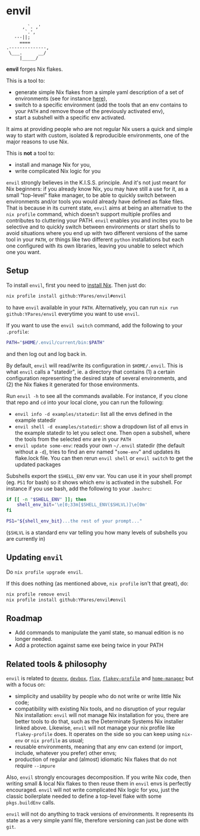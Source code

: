 # envil

```ascii
      , `. ,'
       `.',
   ---||;
     ====
.--------------,
 \___.      __/
     |_____/
```

**envil** forges Nix flakes.

This is a tool to:

- generate simple Nix flakes from a simple yaml description of a set of environments (see for instance [here](./examples/statedir/envil-state.yaml)),
- switch to a specific environment (add the tools that an env contains to your `PATH` and remove those of the previously activated env),
- start a subshell with a specific env activated.

It aims at providing people who are not regular Nix users a quick and simple way to start with custom,
isolated & reproducible environments, one of the major reasons to use Nix.

This is **not** a tool to:

- install and manage Nix for you,
- write complicated Nix logic for you

`envil` strongly believes in the K.I.S.S. principle. And it's not just meant for Nix beginners: if you already know Nix,
you may have still a use for it, as a small "top-level" flake manager, to be able to quickly switch between environments and/or
tools you would already have defined as flake files.
That is because in its current state, `envil` aims at being an alternative to the `nix profile` command, which doesn't support
multiple profiles and contributes to cluttering your PATH. `envil` enables you and incites you to be selective and to
quickly switch between environments or start shells to avoid situations where you end up with two different versions
of the same tool in your `PATH`, or things like two different `python` installations but each one configured with its own libraries,
leaving you unable to select which one you want.

## Setup

To install `envil`, first you need to [install Nix](https://determinate.systems/nix/). Then just do:

```sh
nix profile install github:YPares/envil#envil
```

to have `envil` available in your `PATH`. Alternatively, you can run `nix run github:YPares/envil` everytime you want to use `envil`.

If you want to use the `envil switch` command, add the following to your `.profile`:

```sh
PATH="$HOME/.envil/current/bin:$PATH"
```

and then log out and log back in.

By default, `envil` will read/write its configuration in `$HOME/.envil`.
This is what `envil` calls a "statedir", ie. a directory that contains (1) a certain configuration representing the
desired state of several environments, and (2) the Nix flakes it generated for those environments.

Run `envil -h` to see all the commands available. For instance, if you clone that repo and `cd` into your local clone,
you can run the following:

- `envil info -d examples/statedir`: list all the envs defined in the example statedir
- `envil shell -d examples/statedir`: show a dropdown list of all envs in the example statedir to let you select one.
  Then open a subshell, where the tools from the selected env are in your `PATH`
- `envil update some-env`: reads your own `~/.envil` statedir (the default without a `-d`), tries to find an env
  named "`some-env`" and updates its flake.lock file. You can then rerun `envil shell` or `envil switch` to get
  the updated packages

Subshells export the `$SHELL_ENV` env var. You can use it in your shell prompt (eg. `PS1` for bash) so it shows
which env is activated in the subshell. For instance if you use bash, add the following to your `.bashrc`:

```bash
if [[ -n "$SHELL_ENV" ]]; then
    shell_env_bit='\e[0;33m[$SHELL_ENV($SHLVL)]\e[0m'
fi

PS1="${shell_env_bit}...the rest of your prompt..."
```

(`$SHLVL` is a standard env var telling you how many levels of subshells you are currently in)

## Updating `envil`

Do `nix profile upgrade envil`.

If this does nothing (as mentioned above, `nix profile` isn't that great), do:

```sh
nix profile remove envil
nix profile install github:YPares/envil#envil
```

## Roadmap

- Add commands to manipulate the yaml state, so manual edition is no longer needed.
- Add a protection against same exe being twice in your PATH

## Related tools & philosophy

`envil` is related to [`devenv`](https://devenv.sh/), [`devbox`](https://www.jetify.com/docs/devbox/),
[`flox`](https://flox.dev/), [`flakey-profile`](https://github.com/lf-/flakey-profile) and
[`home-manager`](https://github.com/nix-community/home-manager) but with a focus on:

- simplicity and usability by people who do not write or write little Nix code;
- compatibility with existing Nix tools, and no disruption of your regular Nix installation:
  `envil` will not manage Nix installation for you,
  there are better tools to do that, such as the Determinate Systems Nix installer linked above. Likewise, `envil`
  will not manage your nix profile like `flakey-profile` does. It operates on the side so you can keep using
  `nix-env` or `nix profile` as usual;
- reusable environments, meaning that any env can extend (or import, include, whatever you prefer) other envs;
- production of regular and (almost) idiomatic Nix flakes that do not require `--impure`

Also, `envil` strongly encourages decomposition. If you write Nix code, then writing small & local Nix flakes to
then reuse them in `envil` envs is perfectly encouraged. `envil` will not write complicated Nix logic for you,
just the classic boilerplate needed to define a top-level flake with some `pkgs.buildEnv` calls.

`envil` will not do anything to track versions of environments. It represents its state as a very simple yaml file,
therefore versioning can just be done with `git`.
